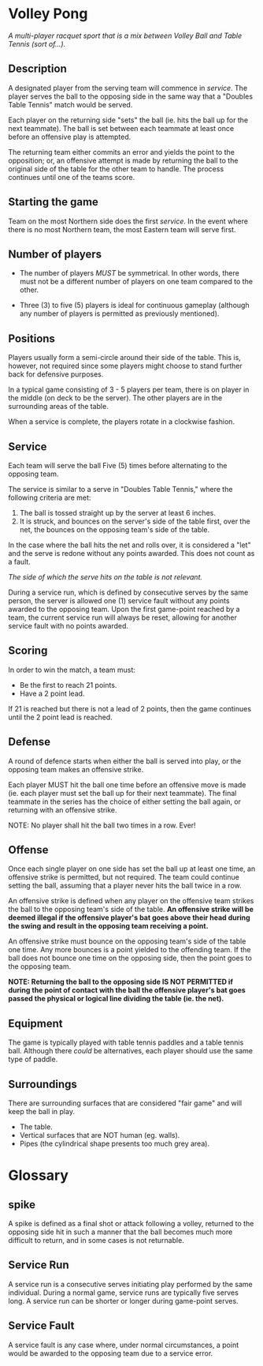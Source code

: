 # Volley Pong

_A multi-player racquet sport that is a mix between Volley Ball and Table Tennis (sort of...)._

## Description

A designated player from the serving team will commence in _service_. The player serves the ball to the opposing side in the same way that a "Doubles Table Tennis" match would be served.

Each player on the returning side "sets" the ball (ie. hits the ball up for the next teammate). The ball is set between each teammate at least once before an offensive play is attempted.

The returning team either commits an error and yields the point to the opposition; or, an offensive attempt is made by returning the ball to the original side of the table for the other team to handle. The process continues until one of the teams score.

## Starting the game

Team on the most Northern side does the first _service_. In the event where there is no most Northern team, the most Eastern team will serve first.

## Number of players

- The number of players _MUST_ be symmetrical. In other words, there must not be a different number of players on one team compared to the other.

- Three (3) to five (5) players is ideal for continuous gameplay (although any number of players is permitted as previously mentioned).

## Positions

Players usually form a semi-circle around their side of the table. This is, however, not required since some players might choose to stand further back for defensive purposes.

In a typical game consisting of 3 - 5 players per team, there is on player in the middle (on deck to be the server). The other players are in the surrounding areas of the table.

When a service is complete, the players rotate in a clockwise fashion.

## Service

Each team will serve the ball Five (5) times before alternating to the opposing team.

The service is similar to a serve in "Doubles Table Tennis," where the following criteria are met:

1. The ball is tossed straight up by the server at least 6 inches.
2. It is struck, and bounces on the server's side of the table first, over the net, the bounces on the opposing team's side of the table.

In the case where the ball hits the net and rolls over, it is considered a "let" and the serve is redone without any points awarded. This does not count as a fault.

_The side of which the serve hits on the table is not relevant._

During a service run, which is defined by consecutive serves by the same person, the server is allowed one (1) service fault without any points awarded to the opposing team. Upon the first game-point reached by a team, the current service run will always be reset, allowing for another service fault with no points awarded.

## Scoring

In order to win the match, a team must:

- Be the first to reach 21 points.
- Have a 2 point lead.

If 21 is reached but there is not a lead of 2 points, then the game continues until the 2 point lead is reached.

## Defense

A round of defence starts when either the ball is served into play, or the opposing team makes an offensive strike.

Each player MUST hit the ball one time before an offensive move is made (ie. each player must set the ball up for their next teammate). The final teammate in the series has the choice of either setting the ball again, or returning with an offensive strike.

NOTE: No player shall hit the ball two times in a row. Ever!

## Offense

Once each single player on one side has set the ball up at least one time, an offensive strike is permitted, but not required. The team could continue setting the ball, assuming that a player never hits the ball twice in a row.

An offensive strike is defined when any player on the offensive team strikes the ball to the opposing team's side of the table. **An offensive strike will be deemed illegal if the offensive player's bat goes above their head during the swing and result in the opposing team receiving a point.**

An offensive strike must bounce on the opposing team's side of the table one time.  Any more bounces is a point yielded to the offending team.  If the ball does not bounce one time on the opposing side, then the point goes to the opposing team.

**NOTE: Returning the ball to the opposing side IS NOT PERMITTED if during the point of contact with the ball the offensive player's bat goes passed the physical or logical line dividing the table (ie. the net).**

## Equipment

The game is typically played with table tennis paddles and a table tennis ball. Although there _could_ be alternatives, each player should use the same type of paddle.

## Surroundings

There are surrounding surfaces that are considered "fair game" and will keep the ball in play.

- The table.
- Vertical surfaces that are NOT human (eg. walls).
- Pipes (the cylindrical shape presents too much grey area).

# Glossary

## spike

A spike is defined as a final shot or attack following a volley, returned to the opposing side hit in such a manner that the ball becomes much more difficult to return, and in some cases is not returnable.

## Service Run

A service run is a consecutive serves initiating play performed by the same individual. During a normal game, service runs are typically five serves long. A service run can be shorter or longer during game-point serves.

## Service Fault

A service fault is any case where, under normal circumstances, a point would be awarded to the opposing team due to a service error. 